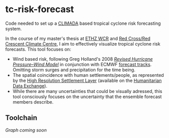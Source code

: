 # tc-risk-forecast

Code needed to set up a [CLIMADA](https://github.com/CLIMADA-project/climada_python) based tropical cyclone risk forecasting system.

In the course of my master's thesis at [ETHZ WCR](https://wcr.ethz.ch/) and [Red Cross/Red Crescent Climate Centre](https://www.climatecentre.org/), I aim to effectively visualize tropical cyclone risk forecasts. This tool focuses on:

- Wind based risk, following Greg Holland's 2008 [_Revised Hurricane Pressure–Wind Model_](https://doi.org/10.1175/2008MWR2395.1) in conjunction with ECMWF [forecast tracks](https://www.ecmwf.int/en/forecasts/datasets/wmo-essential#Essential_Tropical). Omitting storm surges and precipitation for the time being.
- The spatial coincidence with human settlements/people, as represented by the [High Resolution Settlement Layer](https://arxiv.org/abs/1712.05839) (available on the [Humanitarian Data Exchange](https://data.humdata.org/search?res_format=zipped%20geotiff&organization=facebook&q=hrsl&ext_page_size=190&sort=title_case_insensitive%20asc#dataset-filter-start)).
- While there are many uncertainties that could be visually adressed, this tool consciously focuses on the uncertainty that the ensemble forecast members describe.

## Toolchain

_Graph coming soon_
